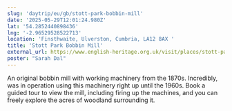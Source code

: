 ```yaml
---
slug: 'daytrip/eu/gb/stott-park-bobbin-mill'
date: '2025-05-29T12:01:24.980Z'
lat: '54.2852440898436'
lng: '-2.96529528522713'
location: 'Finsthwaite, Ulverston, Cumbria, LA12 8AX '
title: 'Stott Park Bobbin Mill'
external_url: https://www.english-heritage.org.uk/visit/places/stott-park-bobbin-mill/
poster: "Sarah Dal"
---
```

An original bobbin mill with working machinery from the 1870s. Incredibly, was in operation using this machinery right up until the 1960s. Book a guided tour to view the mill, including firing up the machines, and you can freely explore the acres of woodland surrounding it.